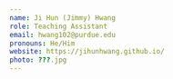 ```yaml
---
name: Ji Hun (Jimmy) Hwang
role: Teaching Assistant
email: hwang102@purdue.edu
pronouns: He/Him
website: https://jihunhwang.github.io/
photo: ???.jpg
---
```


